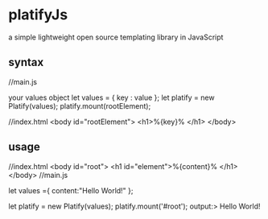 # platifyJs
a simple lightweight open source templating library in JavaScript

## syntax

//main.js

your values object
let values = { key : value };
let platify = new Platify(values);
platify.mount(rootElement);

//index.html
&lt;body id="rootElement"&gt;
&lt;h1>%{key}% &lt;/h1>
&lt;/body&gt;

## usage

//index.html
&lt;body id="root"&gt;
&lt;h1 id="element">%{content}% &lt;/h1>
&lt;/body&gt;
//main.js

let values ={
  content:"Hello World!"
};

let platify = new Platify(values);
platify.mount('#root');
output:>
Hello World!
